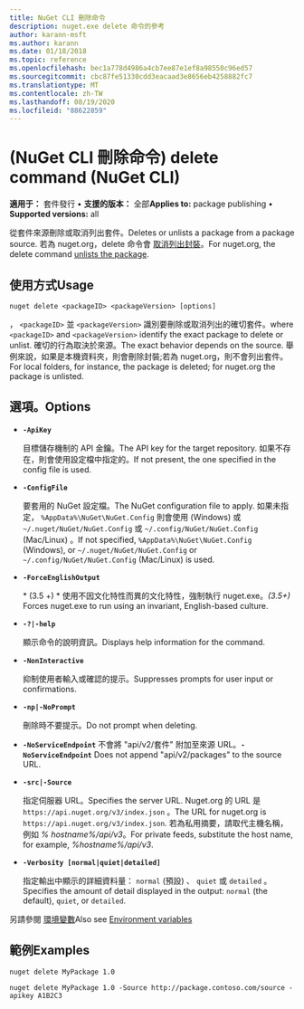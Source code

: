 ```yaml
---
title: NuGet CLI 刪除命令
description: nuget.exe delete 命令的參考
author: karann-msft
ms.author: karann
ms.date: 01/18/2018
ms.topic: reference
ms.openlocfilehash: bec1a778d4986a4cb7ee87e1ef8a98550c96ed57
ms.sourcegitcommit: cbc87fe51330cdd3eacaad3e8656eb4258882fc7
ms.translationtype: MT
ms.contentlocale: zh-TW
ms.lasthandoff: 08/19/2020
ms.locfileid: "88622859"
---
```

# <a name="delete-command-nuget-cli"></a><span data-ttu-id="9bf5a-103"> (NuGet CLI 刪除命令) </span><span class="sxs-lookup"><span data-stu-id="9bf5a-103">delete command (NuGet CLI)</span></span>

<span data-ttu-id="9bf5a-104">**適用于：** 套件發行 &bullet; **支援的版本：** 全部</span><span class="sxs-lookup"><span data-stu-id="9bf5a-104">**Applies to:** package publishing &bullet; **Supported versions:** all</span></span>

<span data-ttu-id="9bf5a-105">從套件來源刪除或取消列出套件。</span><span class="sxs-lookup"><span data-stu-id="9bf5a-105">Deletes or unlists a package from a package source.</span></span> <span data-ttu-id="9bf5a-106">若為 nuget.org，delete 命令會 [取消列出封裝](../../nuget-org/policies/deleting-packages.md)。</span><span class="sxs-lookup"><span data-stu-id="9bf5a-106">For nuget.org, the delete command [unlists the package](../../nuget-org/policies/deleting-packages.md).</span></span>

## <a name="usage"></a><span data-ttu-id="9bf5a-107">使用方式</span><span class="sxs-lookup"><span data-stu-id="9bf5a-107">Usage</span></span>

```cli
nuget delete <packageID> <packageVersion> [options]
```

<span data-ttu-id="9bf5a-108">， `<packageID>` 並 `<packageVersion>` 識別要刪除或取消列出的確切套件。</span><span class="sxs-lookup"><span data-stu-id="9bf5a-108">where `<packageID>` and `<packageVersion>` identify the exact package to delete or unlist.</span></span> <span data-ttu-id="9bf5a-109">確切的行為取決於來源。</span><span class="sxs-lookup"><span data-stu-id="9bf5a-109">The exact behavior depends on the source.</span></span> <span data-ttu-id="9bf5a-110">舉例來說，如果是本機資料夾，則會刪除封裝;若為 nuget.org，則不會列出套件。</span><span class="sxs-lookup"><span data-stu-id="9bf5a-110">For local folders, for instance, the package is deleted; for nuget.org the package is unlisted.</span></span>

## <a name="options"></a><span data-ttu-id="9bf5a-111">選項。</span><span class="sxs-lookup"><span data-stu-id="9bf5a-111">Options</span></span>

- **`-ApiKey`**

  <span data-ttu-id="9bf5a-112">目標儲存機制的 API 金鑰。</span><span class="sxs-lookup"><span data-stu-id="9bf5a-112">The API key for the target repository.</span></span> <span data-ttu-id="9bf5a-113">如果不存在，則會使用設定檔中指定的。</span><span class="sxs-lookup"><span data-stu-id="9bf5a-113">If not present, the one specified in the config file is used.</span></span>

- **`-ConfigFile`**

  <span data-ttu-id="9bf5a-114">要套用的 NuGet 設定檔。</span><span class="sxs-lookup"><span data-stu-id="9bf5a-114">The NuGet configuration file to apply.</span></span> <span data-ttu-id="9bf5a-115">如果未指定， `%AppData%\NuGet\NuGet.Config` 則會使用 (Windows) 或 `~/.nuget/NuGet/NuGet.Config` 或 `~/.config/NuGet/NuGet.Config` (Mac/Linux) 。</span><span class="sxs-lookup"><span data-stu-id="9bf5a-115">If not specified, `%AppData%\NuGet\NuGet.Config` (Windows), or `~/.nuget/NuGet/NuGet.Config` or `~/.config/NuGet/NuGet.Config` (Mac/Linux) is used.</span></span>

- **`-ForceEnglishOutput`**

  <span data-ttu-id="9bf5a-116">\* (3.5 +) \* 使用不因文化特性而異的文化特性，強制執行 nuget.exe。</span><span class="sxs-lookup"><span data-stu-id="9bf5a-116">*(3.5+)* Forces nuget.exe to run using an invariant, English-based culture.</span></span>

- **`-?|-help`**

  <span data-ttu-id="9bf5a-117">顯示命令的說明資訊。</span><span class="sxs-lookup"><span data-stu-id="9bf5a-117">Displays help information for the command.</span></span>

- **`-NonInteractive`**

  <span data-ttu-id="9bf5a-118">抑制使用者輸入或確認的提示。</span><span class="sxs-lookup"><span data-stu-id="9bf5a-118">Suppresses prompts for user input or confirmations.</span></span>

 - **`-np|-NoPrompt`**

   <span data-ttu-id="9bf5a-119">刪除時不要提示。</span><span class="sxs-lookup"><span data-stu-id="9bf5a-119">Do not prompt when deleting.</span></span>

 - <span data-ttu-id="9bf5a-120">**`-NoServiceEndpoint`** 不會將 "api/v2/套件" 附加至來源 URL。</span><span class="sxs-lookup"><span data-stu-id="9bf5a-120">**`-NoServiceEndpoint`** Does not append "api/v2/packages" to the source URL.</span></span>

- **`-src|-Source`**

  <span data-ttu-id="9bf5a-121">指定伺服器 URL。</span><span class="sxs-lookup"><span data-stu-id="9bf5a-121">Specifies the server URL.</span></span> <span data-ttu-id="9bf5a-122">Nuget.org 的 URL 是 `https://api.nuget.org/v3/index.json` 。</span><span class="sxs-lookup"><span data-stu-id="9bf5a-122">The URL for nuget.org is `https://api.nuget.org/v3/index.json`.</span></span> <span data-ttu-id="9bf5a-123">若為私用摘要，請取代主機名稱，例如 *% hostname%/api/v3*。</span><span class="sxs-lookup"><span data-stu-id="9bf5a-123">For private feeds, substitute the host name, for example, *%hostname%/api/v3*.</span></span>

- **`-Verbosity [normal|quiet|detailed]`**

  <span data-ttu-id="9bf5a-124">指定輸出中顯示的詳細資料量： `normal` (預設) 、 `quiet` 或 `detailed` 。</span><span class="sxs-lookup"><span data-stu-id="9bf5a-124">Specifies the amount of detail displayed in the output: `normal` (the default), `quiet`, or `detailed`.</span></span>

<span data-ttu-id="9bf5a-125">另請參閱 [環境變數](cli-ref-environment-variables.md)</span><span class="sxs-lookup"><span data-stu-id="9bf5a-125">Also see [Environment variables](cli-ref-environment-variables.md)</span></span>

## <a name="examples"></a><span data-ttu-id="9bf5a-126">範例</span><span class="sxs-lookup"><span data-stu-id="9bf5a-126">Examples</span></span>

```cli
nuget delete MyPackage 1.0

nuget delete MyPackage 1.0 -Source http://package.contoso.com/source -apikey A1B2C3
```
